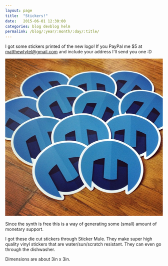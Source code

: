 ```yaml
---
layout: page
title:  "Stickers!"
date:   2015-06-01 12:30:00
categories: blog devblog helm
permalink: /blog/:year/:month/:day/:title/
---
```

I got some stickers printed of the new logo! If you PayPal me $5 at
[matthewtytel@gmail.com](mailto:matthewtytel@gmail.com) and include your
address I'll send you one :D

![Helm Stickers](/static/images/blog/stickers.jpg)

Since the synth is free this is a way of generating some (small) amount of
monetary support.

I got these die cut stickers through Sticker Mule. They make super high quality
vinyl stickers that are water/sun/scratch resistant. They can even go through
the dishwasher.

Dimensions are about 3in x 3in.
